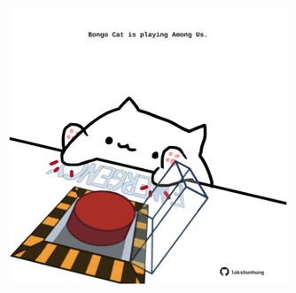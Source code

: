 <!-- built at 06/02/2022, 22:00:59 UTC -->
<p align="center">
  <img width="500" height="500" src="./ReadmeImage.svg">
</p>
